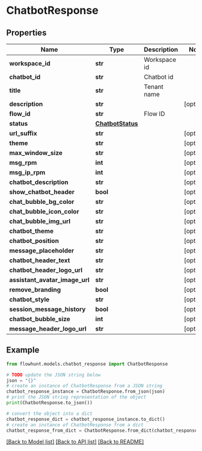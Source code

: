 # ChatbotResponse


## Properties

Name | Type | Description | Notes
------------ | ------------- | ------------- | -------------
**workspace_id** | **str** | Workspace id | 
**chatbot_id** | **str** | Chatbot id | 
**title** | **str** | Tenant name | 
**description** | **str** |  | [optional] 
**flow_id** | **str** | Flow ID | 
**status** | [**ChatbotStatus**](ChatbotStatus.md) |  | 
**url_suffix** | **str** |  | [optional] 
**theme** | **str** |  | [optional] 
**max_window_size** | **str** |  | [optional] 
**msg_rpm** | **int** |  | [optional] 
**msg_ip_rpm** | **int** |  | [optional] 
**chatbot_description** | **str** |  | [optional] 
**show_chatbot_header** | **bool** |  | [optional] 
**chat_bubble_bg_color** | **str** |  | [optional] 
**chat_bubble_icon_color** | **str** |  | [optional] 
**chat_bubble_img_url** | **str** |  | [optional] 
**chatbot_theme** | **str** |  | [optional] 
**chatbot_position** | **str** |  | [optional] 
**message_placeholder** | **str** |  | [optional] 
**chatbot_header_text** | **str** |  | [optional] 
**chatbot_header_logo_url** | **str** |  | [optional] 
**assistant_avatar_image_url** | **str** |  | [optional] 
**remove_branding** | **bool** |  | [optional] 
**chatbot_style** | **str** |  | [optional] 
**session_message_history** | **bool** |  | [optional] 
**chatbot_bubble_size** | **int** |  | [optional] 
**message_header_logo_url** | **str** |  | [optional] 

## Example

```python
from flowhunt.models.chatbot_response import ChatbotResponse

# TODO update the JSON string below
json = "{}"
# create an instance of ChatbotResponse from a JSON string
chatbot_response_instance = ChatbotResponse.from_json(json)
# print the JSON string representation of the object
print(ChatbotResponse.to_json())

# convert the object into a dict
chatbot_response_dict = chatbot_response_instance.to_dict()
# create an instance of ChatbotResponse from a dict
chatbot_response_from_dict = ChatbotResponse.from_dict(chatbot_response_dict)
```
[[Back to Model list]](../README.md#documentation-for-models) [[Back to API list]](../README.md#documentation-for-api-endpoints) [[Back to README]](../README.md)


